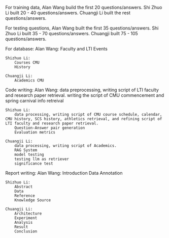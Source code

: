 For training data, Alan Wang build the first 20 questions/answers. Shi Zhuo Li built 20 - 40 questions/answers. Chuangji Li built the rest questions/answers.

For testing questions, Alan Wang built the first 35 questions/answers. Shi Zhuo Li built 35 - 70 questions/answers. Chuangji built 75 - 105 questions/answers.

For database:
    Alan Wang:
        Faculty and LTI 
        Events

    Shizhuo Li:
        Courses CMU
        History

    Chuangji Li:
        Academics CMU

Code writing:
    Alan Wang:
        data preprocessing, writing script of LTI faculty and research paper retrieval. writing the script of CMU commencement and spring carnival info retreival

    Shizhuo Li:
        data processing, writing script of CMU course schedule, calendar, CMU history, SCS history, athletics retrieval, and refining script of LTI faculty and research paper retrieval.
        Question-Answer pair generation
        Evaluation metrics
    
    Chuangji Li:
        data processing, writing script of Academics. 
        RAG System
        model testing
        testing llm as retriever
        significance test
        
        

Report writing:
    Alan Wang:
        Introduction
        Data Annotation

    Shizhuo Li:
        Abstract
        Data
        Reference
        Knowledge Source
    
    Chuangji Li:
        Architecture
        Experiment
        Analysis
        Result
        Conclusion